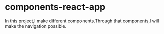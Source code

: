 # components-react-app
In this project,I make different components.Through that components,I will make the navigation possible.
